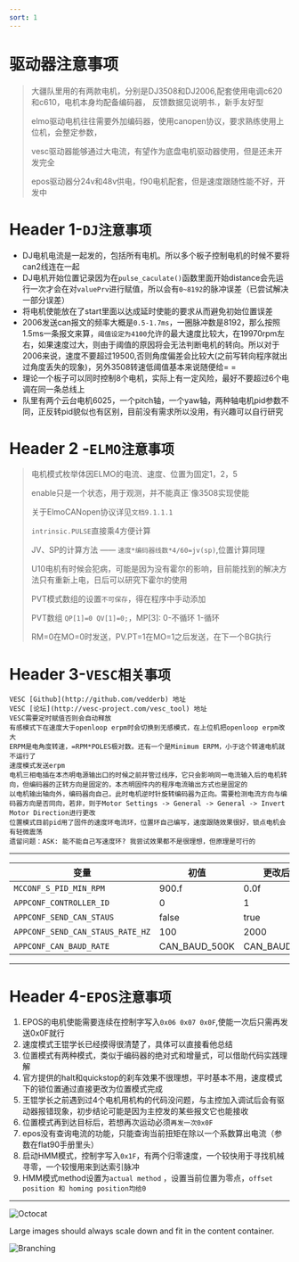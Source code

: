 ```yaml
---
sort: 1
---
```


# 驱动器注意事项

> 大疆队里用的有两款电机，分别是DJ3508和DJ2006,配套使用电调c620和c610，电机本身均配备编码器， 反馈数据见说明书.，新手友好型
>
> elmo驱动电机往往需要外加编码器，使用canopen协议，要求熟练使用上位机，会整定参数，
>
> vesc驱动器能够通过大电流，有望作为底盘电机驱动器使用，但是还未开发完全
>
> epos驱动器分24v和48v供电，f90电机配套，但是速度跟随性能不好，开发中

# Header 1-`DJ注意事项`

+ DJ电机电流是一起发的，包括所有电机。所以多个板子控制电机的时候不要将can2线连在一起
+ DJ电机开始位置记录因为在`pulse_caculate()`函数里面开始distance会先运行一次才会在对`valuePrv`进行赋值，所以会有`0~8192`的脉冲误差（已尝试解决一部分误差）
+ 将电机使能放在了start里面以达成延时使能的要求从而避免初始位置误差  
+ 2006发送can报文的频率大概是`0.5-1.7ms`，一圈脉冲数是8192，那么按照1.5ms一条报文来算，`阈值设定为4100`允许的最大速度比较大，在19970rpm左右，如果速度过大，则由于阈值的原因将会无法判断电机的转向。所以对于2006来说，速度不要超过19500,否则角度偏差会比较大(之前写转向程序就出过角度丢失的现象)，另外3508转速低阈值基本来说随便给= =
+ 理论一个板子可以同时控制8个电机，实际上有一定风险，最好不要超过6个电调在同一条总线上
+ 队里有两个云台电机6025，一个pitch轴，一个yaw轴，两种轴电机pid参数不同，正反转pid貌似也有区别，目前没有需求所以没用，有兴趣可以自行研究

# Header 2 -`ELMO注意事项`

> 电机模式枚举体因ELMO的电流、速度、位置为固定1，2，5
>
> enable只是一个状态，用于观测，并不能真正`像3508实现使能
>
> 关于ElmoCANopen协议详见`文档9.1.1.1`
>
> `intrinsic.PULSE`直接乘4方便计算
>
> JV、SP的计算方法  ——    `速度*编码器线数*4/60=jv(sp)`,位置计算同理
>
> U10电机有时候会犯病，可能是因为没有霍尔的影响，目前能找到的解决方法只有重新上电，日后可以研究下霍尔的使用
>
> PVT模式数组的设置`不可保存`，得在程序中手动添加
>
> PVT数组 `QP[1]=0 QV[1]=0;`，MP[3]: 0-不循环 1-循环
>
> RM=0在MO=0时发送，PV.PT=1在MO=1之后发送，在下一个BG执行

# Header 3-`VESC相关事项`

```
VESC [Github](http://github.com/vedderb) 地址
VESC [论坛](http://vesc-project.com/vesc_tool) 地址
VESC需要定时赋值否则会自动释放
有感模式下在速度大于openloop erpm时会切换到无感模式，在上位机把openloop erpm改大
ERPM是电角度转速，=RPM*POLES极对数。还有一个是Minimum ERPM，小于这个转速电机就不运行了
速度模式发送erpm
电机三相电插在本杰明电源输出口的时候之前并管过线序，它只会影响同一电流输入后的电机转向，但编码器的正转方向是固定的，本杰明固件内的程序电流输出方式也是固定的
以电机输出轴向外，编码器向自己，此时电机逆时针旋转编码器为正向。需要检测电流方向与编码器方向是否同向，若非，则于Motor Settings -> General -> General -> Invert Motor Direction进行更改
位置模式目前pid用了固件的速度环电流环，位置环自己编写，速度跟随效果很好，锁点电机会有轻微震荡
遗留问题：ASK: 能不能自己写速度环? 我尝试效果都不是很理想，但原理是可行的
```

---

| 变量          | 初值        | 更改后    |   所在文件 |
| ------------- | -------------------- | ----------------- |----------------- |
| `MCCONF_S_PID_MIN_RPM`       | 900.f            |        0.0f      |    mcconf_defult.h |
| `APPCONF_CONTROLLER_ID` | 0     |        1      |     appconf_defult.h |
| `APPCONF_SEND_CAN_STAUS`         | false |          true     |    appconf_defult.h |
| `APPCONF_SEND_CAN_STAUS_RATE_HZ`     | 100            |        2000      |     appconf_defult.h |
| `APPCONF_CAN_BAUD_RATE`        | CAN_BAUD_500K                 |          CAN_BAUD_1M      |   appconf_defult.h |

---

# Header 4-`EPOS注意事项`

1. EPOS的电机使能需要连续在控制字写入`0x06 0x07 0x0F`,使能一次后只需再发送0x0F就行
2. 速度模式王锟学长已经摸得很清楚了，具体可以直接看他总结
3. 位置模式有两种模式，类似于编码器的绝对式和增量式，可以借助代码实践理解
4. 官方提供的halt和quickstop的刹车效果不很理想，平时基本不用，速度模式下的锁位置通过直接更改为位置模式完成
4. 王锟学长之前遇到过4个电机用机构的代码没问题，与主控加入调试后会有驱动器报错现象，初步结论可能是因为主控发的某些报文它也能接收
4. 位置模式再到达目标后，若想再次运动必须`再发一次0x0F`
5. epos没有查询电流的功能，只能查询当前扭矩在除以一个系数算出电流（参数在flat90手册里头）
6. 启动HMM模式，控制字写入`0x1F`，有两个归零速度，一个较快用于寻找机械寻零，一个较慢用来到达索引脉冲
7. HMM模式method设置为`actual method` ，设置当前位置为零点，`offset position 和 homing position均给0`

---


![Octocat](https://github.githubassets.com/images/icons/emoji/octocat.png)

Large images should always scale down and fit in the content container.

![Branching](https://guides.github.com/activities/hello-world/branching.png)
